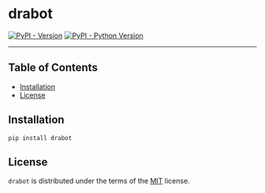 # drabot

[![PyPI - Version](https://img.shields.io/pypi/v/drabot.svg)](https://pypi.org/project/drabot)
[![PyPI - Python Version](https://img.shields.io/pypi/pyversions/drabot.svg)](https://pypi.org/project/drabot)

-----

## Table of Contents

- [Installation](#installation)
- [License](#license)

## Installation

```console
pip install drabot
```

## License

`drabot` is distributed under the terms of the [MIT](https://spdx.org/licenses/MIT.html) license.
